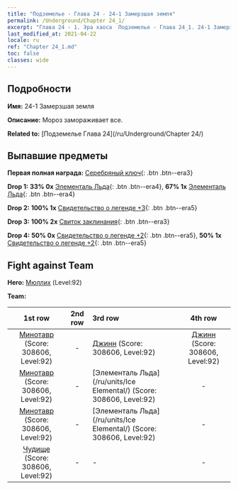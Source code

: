 ```yaml
---
title: "Подземелье - Глава 24 - 24-1 Замерзшая земля"
permalink: /Underground/Chapter 24_1/
excerpt: "Глава 24 - 1. Эра хаоса  Подземелье - Глава 24_1. 24-1 Замерзшая земля"
last_modified_at: 2021-04-22
locale: ru
ref: "Chapter 24_1.md"
toc: false
classes: wide
---
```


## Подробности

 **Имя:** 24-1 Замерзшая земля

 **Описание:** Мороз замораживает все.

 **Related to:** [Подземелье Глава 24](/ru/Underground/Chapter 24/)

## Выпавшие предметы

 **Первая полная награда:** [Серебряный ключ](/ItemsRU/con_693/){: .btn .btn--era3}

 **Drop 1:** **33% 0x** [Элементаль Льда](/ItemsRU/unt_264/){: .btn .btn--era4}, **67% 1x** [Элементаль Льда](/ItemsRU/unt_264/){: .btn .btn--era4}

 **Drop 2:** **100% 1x** [Свидетельство о легенде +3](/ItemsRU/mat_88/){: .btn .btn--era5}

 **Drop 3:** **100% 2x** [Свиток заклинания](/ItemsRU/con_694/){: .btn .btn--era3}

 **Drop 4:** **50% 0x** [Свидетельство о легенде +2](/ItemsRU/mat_81/){: .btn .btn--era5}, **50% 1x** [Свидетельство о легенде +2](/ItemsRU/mat_81/){: .btn .btn--era5}


## Fight against Team
 **Hero:** [Мюллих](/ru/heroes/Mullich/) (Level:92)

 **Team:**


  | 1st row | 2nd row | 3rd row | 4th row |
  |:----:|:----:|:----|:----:|
  | [Минотавр](/ru/units/Minotaur/) (Score: 308606, Level:92)  | - | [Джинн](/ru/units/Genie/) (Score: 308606, Level:92)  | [Джинн](/ru/units/Genie/) (Score: 308606, Level:92)  |
  | [Минотавр](/ru/units/Minotaur/) (Score: 308606, Level:92)  | - | [Элементаль Льда](/ru/units/Ice Elemental/) (Score: 308606, Level:92)  | - |
  | [Минотавр](/ru/units/Minotaur/) (Score: 308606, Level:92)  | - | [Элементаль Льда](/ru/units/Ice Elemental/) (Score: 308606, Level:92)  | - |
  | [Чудище](/ru/units/Behemoth/) (Score: 308606, Level:92)  | - | - | - |


